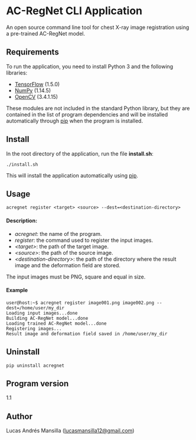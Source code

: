 # AC-RegNet CLI Application
An open source command line tool for chest X-ray image registration using a pre-trained AC-RegNet model.

## Requirements
To run the application, you need to install Python 3 and the following libraries: 
- [TensorFlow](https://www.tensorflow.org/) (1.5.0)
- [NumPy](http://www.numpy.org/) (1.14.5)
- [OpenCV](https://opencv.org/) (3.4.1.15)

These modules are not included in the standard Python library, but they are contained in the list of program dependencies and will be installed automatically through [pip](https://pip.pypa.io/en/stable/) when the program is installed.

## Install
In the root directory of the application, run the file **install.sh**:
```
./install.sh
```
This will install the application automatically using [pip](https://pip.pypa.io/en/stable/).

## Usage
```
acregnet register <target> <source> --dest=<destination-directory>
```

#### Description:
- *acregnet*: the name of the program.
- *register*: the command used to register the input images.
- *&lt;target&gt;*: the path of the target image.
- *&lt;source&gt;*: the path of the source image. 
- *&lt;destination-directory&gt;*: the path of the directory where the result image and the deformation field are stored.

The input images must be PNG, square and equal in size.

#### Example
```
user@host:~$ acregnet register image001.png image002.png --dest=/home/user/my_dir
Loading input images...done
Building AC-RegNet model...done
Loading trained AC-RegNet model...done
Registering images...
Result image and deformation field saved in /home/user/my_dir
```

## Uninstall
```
pip uninstall acregnet
```

## Program version
1.1

## Author
Lucas Andrés Mansilla (lucasmansilla12@gmail.com)
